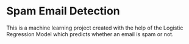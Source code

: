 # Spam Email Detection

This is a machine learning project created with the help of the Logistic Regression Model which predicts whether an email is spam or not.
